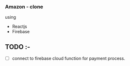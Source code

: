 ### Amazon - clone

using

- Reactjs
- Firebase

## TODO :-

- [ ] connect to firebase cloud function for payment process.
